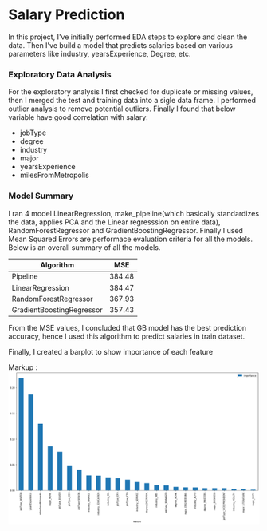 # Salary Prediction

In this project, I've initially performed EDA steps to explore and clean the data. Then I've build a model that predicts salaries based on various parameters like industry, yearsExperience, Degree, etc.

### Exploratory Data Analysis

For the exploratory analysis I first checked for duplicate or missing values, then I merged the test and training data into a sigle data frame. I performed outlier analysis to remove potential outliers. Finally I found that below variable have good correlation with salary:

* jobType
* degree
* industry
* major
* yearsExperience
* milesFromMetropolis

### Model Summary

I ran 4 model LinearRegression, make_pipeline(which basically standardizes the data, applies PCA and the Linear regresssion on entire data), RandomForestRegressor and GradientBoostingRegressor. Finally I used Mean Squared Errors are performace evaluation criteria for all the models. Below is an overall summary of all the models.

Algorithm                | MSE
-------------------------|-------------
Pipeline                 | 384.48
LinearRegression         | 384.47
RandomForestRegressor    | 367.93
GradientBoostingRegressor| 357.43

From the MSE values, I concluded that GB model has the best prediction accuracy, hence I used this algorithm to predict salaries in train dataset.

Finally, I created a barplot to show importance of each feature

Markup : ![Feature Importance](https://raw.githubusercontent.com/lawilap/salaryprediction/master/images/importance.png)
